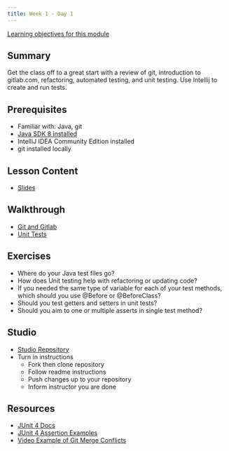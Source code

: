 ```yaml
---
title: Week 1 - Day 1
---
```


[Learning objectives for this module](../../objectives/#day1)

## Summary
Get the class off to a great start with a review of git, introduction to gitlab.com, refactoring, automated testing, and unit testing. Use Intellij to create and run tests.

## Prerequisites
- Familiar with: Java, git
- [Java SDK 8 installed](http://www.oracle.com/technetwork/java/javase/downloads/jdk8-downloads-2133151.html)
- IntelliJ IDEA Community Edition installed
- git installed locally

## Lesson Content
- [Slides](https://education.launchcode.org/gis-devops-slides/week1/day1.html#1)

## Walkthrough
- [Git and Gitlab](../../walkthroughs/gitlab)
- [Unit Tests](../../walkthroughs/unit-tests)

## Exercises
- Where do your Java test files go?
- How does Unit testing help with refactoring or updating code?
- If you needed the same type of variable for each of your test methods, which should you use @Before or @BeforeClass?
- Should you test getters and setters in unit tests?
- Should you aim to one or multiple asserts in single test method?

## Studio
- [Studio Repository](https://gitlab.com/LaunchCodeTraining/junit-studio)
- Turn in instructions
  - Fork then clone repository
  - Follow readme instructions
  - Push changes up to your repository
  - Inform instructor you are done

## Resources
- [JUnit 4 Docs](http://junit.org/junit4/)
- [JUnit 4 Assertion Examples](https://github.com/junit-team/junit4/wiki/Assertions)
- [Video Example of Git Merge Conflicts](https://www.youtube.com/watch?v=zz7NuSCH6II)
